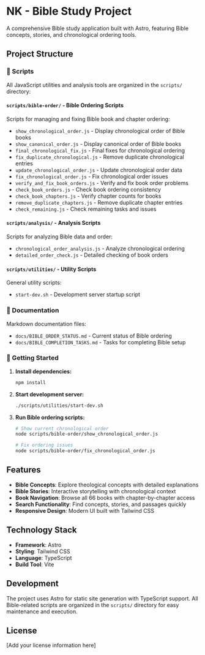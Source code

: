 # NK - Bible Study Project

A comprehensive Bible study application built with Astro, featuring Bible concepts, stories, and chronological ordering tools.

## Project Structure

### 📁 Scripts
All JavaScript utilities and analysis tools are organized in the `scripts/` directory:

#### `scripts/bible-order/` - Bible Ordering Scripts
Scripts for managing and fixing Bible book and chapter ordering:
- `show_chronological_order.js` - Display chronological order of Bible books
- `show_canonical_order.js` - Display canonical order of Bible books
- `final_chronological_fix.js` - Final fixes for chronological ordering
- `fix_duplicate_chronological.js` - Remove duplicate chronological entries
- `update_chronological_order.js` - Update chronological order data
- `fix_chronological_order.js` - Fix chronological order issues
- `verify_and_fix_book_orders.js` - Verify and fix book order problems
- `check_book_orders.js` - Check book ordering consistency
- `check_book_chapters.js` - Verify chapter counts for books
- `remove_duplicate_chapters.js` - Remove duplicate chapter entries
- `check_remaining.js` - Check remaining tasks and issues

#### `scripts/analysis/` - Analysis Scripts
Scripts for analyzing Bible data and order:
- `chronological_order_analysis.js` - Analyze chronological ordering
- `detailed_order_check.js` - Detailed checking of book orders

#### `scripts/utilities/` - Utility Scripts
General utility scripts:
- `start-dev.sh` - Development server startup script

### 📁 Documentation
Markdown documentation files:
- `docs/BIBLE_ORDER_STATUS.md` - Current status of Bible ordering
- `docs/BIBLE_COMPLETION_TASKS.md` - Tasks for completing Bible setup

### 🚀 Getting Started

1. **Install dependencies:**
   ```bash
   npm install
   ```

2. **Start development server:**
   ```bash
   ./scripts/utilities/start-dev.sh
   ```

3. **Run Bible ordering scripts:**
   ```bash
   # Show current chronological order
   node scripts/bible-order/show_chronological_order.js
   
   # Fix ordering issues
   node scripts/bible-order/fix_chronological_order.js
   ```

## Features

- **Bible Concepts**: Explore theological concepts with detailed explanations
- **Bible Stories**: Interactive storytelling with chronological context
- **Book Navigation**: Browse all 66 books with chapter-by-chapter access
- **Search Functionality**: Find concepts, stories, and passages quickly
- **Responsive Design**: Modern UI built with Tailwind CSS

## Technology Stack

- **Framework**: Astro
- **Styling**: Tailwind CSS
- **Language**: TypeScript
- **Build Tool**: Vite

## Development

The project uses Astro for static site generation with TypeScript support. All Bible-related scripts are organized in the `scripts/` directory for easy maintenance and execution.

## License

[Add your license information here]
